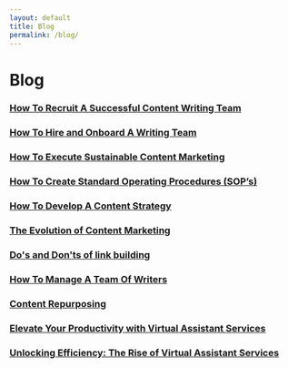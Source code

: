 ```yaml
---
layout: default
title: Blog
permalink: /blog/
---
```


<h1>Blog</h1>	    	

<h3><a href="{{site.url}}/how-to-recruit-a-successful-content-writing-team">How To Recruit A Successful Content Writing Team</a></h3>
<h3><a href="{{site.url}}/how-to-hire-and-onboard-a-writing-team">How To Hire and Onboard A Writing Team</a></h3>

<h3><a href="{{site.url}}/how-execute-sustainable-content-marketing">How To Execute Sustainable Content Marketing</a></h3>
<h3><a href="{{site.url}}/how-to-create-standard-operating-procedures-sops">How To Create Standard Operating Procedures (SOP’s)</a></h3>
<h3><a href="{{site.url}}/how-to-develop-a-content-strategy">How To Develop A Content Strategy</a></h3>
<h3><a href="{{site.url}}/the-evolution-of-content-marketing">The Evolution of Content Marketing</a></h3>

<h3><a href="{{site.url}}/dos-and-donts-of-link-building">Do's and Don'ts of link building</a></h3>
<h3><a href="{{site.url}}/how-to-manage-a-team-of-writers">How To Manage A Team Of Writers</a></h3>
<h3><a href="{{site.url}}/content-repurposing">Content Repurposing</a></h3>

<h3><a href="{{site.url}}/elevate-your-productivity-with-virtual-assistant-services">Elevate Your Productivity with Virtual Assistant Services</a></h3>

<h3><a href="{{site.url}}/unlocking-efficiency-the-rise-of-virtual-assistant-services">Unlocking Efficiency: The Rise of Virtual Assistant Services</a></h3>

